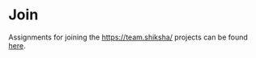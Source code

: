 # Join
Assignments for joining the https://team.shiksha/ projects can be found [here](./Assignment%2012%20Jan%20Twitter%20live/commit.7z).